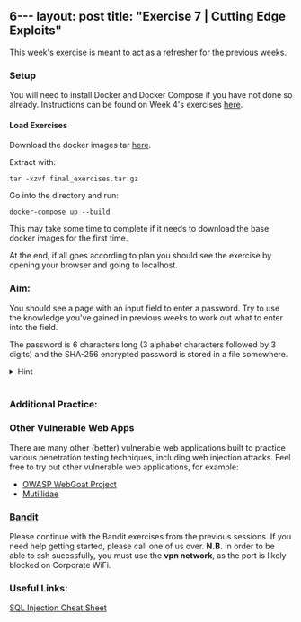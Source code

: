 6---
layout: post
title:  "Exercise 7 | Cutting Edge Exploits"
---

This week's exercise is meant to act as a refresher for the previous weeks.

### Setup

You will need to install Docker and Docker Compose if you have not done so already. Instructions can be found on Week 4's exercises [here][WEEK_4].

#### Load Exercises
Download the docker images tar [here][EXERCISE_TAR].

Extract with:

```tar -xzvf final_exercises.tar.gz```

Go into the directory and run:

```docker-compose up --build```

This may take some time to complete if it needs to download the base docker images for the first time.

At the end, if all goes according to plan you should see the exercise by opening your browser and going to localhost.

### Aim:

You should see a page with an input field to enter a password. Try to use the knowledge you've gained in previous weeks to work out what to enter into the field.

The password is 6 characters long (3 alphabet characters followed by 3 digits) and the SHA-256 encrypted password is stored in a file somewhere.

<details>
<summary>Hint</summary>  
The page to access the file containing the password is on a different port to the main page.
</details>
<br />

### Additional Practice:

### Other Vulnerable Web Apps
There are many other (better) vulnerable web applications built to practice various penetration testing techniques, including web injection attacks.
Feel free to try out other vulnerable web applications, for example:
- [OWASP WebGoat Project][WEBGOAT]
- [Mutillidae][MUTILLIDAE]

### [Bandit][BANDIT]

Please continue with the Bandit exercises from the previous sessions. If you need help getting started, please call one of us over. **N.B.** in order to be able to ssh sucessfully, you must use the **vpn network**, as the port is likely blocked on Corporate WiFi.


### Useful Links:

[SQL Injection Cheat Sheet][NETSPARKER_CHEAT_SHEET]

[WEEK_4]: {{site.baseurl}}/2018/02/20/exercise-4.html
[EXERCISE_TAR]: {{site.baseurl}}/assets/final_exercises.tar.gz
[MYSQL_ESCAPE_STRING_DOCS]: http://php.net/manual/en/mysqli.real-escape-string.php
[BANDIT]: http://overthewire.org/wargames/bandit/
[WEBGOAT]: https://www.owasp.org/index.php/Category:OWASP_WebGoat_Project
[MUTILLIDAE]: https://sourceforge.net/projects/mutillidae/

[NETSPARKER_CHEAT_SHEET]: https://www.netsparker.com/blog/web-security/sql-injection-cheat-sheet/

